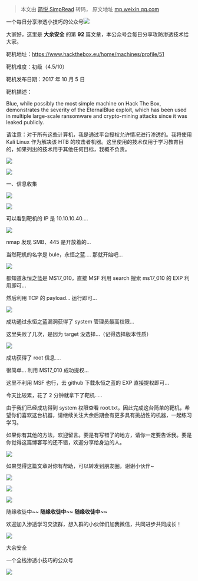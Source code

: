 > 本文由 [简悦 SimpRead](http://ksria.com/simpread/) 转码， 原文地址 [mp.weixin.qq.com](https://mp.weixin.qq.com/s/1yjHn1MGdEjzGtCKXWZpTA)

一个每日分享渗透小技巧的公众号![](https://mmbiz.qpic.cn/mmbiz_png/O7dWXt4o5KPTQKiaXksbZia7PmHLPX2vnCWsznInTj3b9TFYtTDIYG6lDGJZYYSv72NsVWF24Kjlo4MT29tEOQSg/640?wx_fmt=png)

  

  

大家好，这里是 **大余安全** 的第 **92** 篇文章，本公众号会每日分享攻防渗透技术给大家。

靶机地址：https://www.hackthebox.eu/home/machines/profile/51

靶机难度：初级（4.5/10）

靶机发布日期：2017 年 10 月 5 日

靶机描述：

Blue, while possibly the most simple machine on Hack The Box, demonstrates the severity of the EternalBlue exploit, which has been used in multiple large-scale ransomware and crypto-mining attacks since it was leaked publicly.

请注意：对于所有这些计算机，我是通过平台授权允许情况进行渗透的。我将使用 Kali Linux 作为解决该 HTB 的攻击者机器。这里使用的技术仅用于学习教育目的，如果列出的技术用于其他任何目标，我概不负责。

![](https://mmbiz.qpic.cn/mmbiz_png/ibqicBWEiaFhaUkEs3YhX1fKvaBcTc3V7YooNTGXoXQEGE8V3BGstZA0g9OpLlWicaefuM0zBUvxG3mPIlLdP7vnYw/640?wx_fmt=png)

![](https://mmbiz.qpic.cn/mmbiz_png/vekKnDibcricu2UWZUgqzbqic9EBkejl6uTaAp9pZqTSiaibKPpbJamzHXyE2iapH87vjcQHV7hz25QFcBibaMpyadLqg/640?wx_fmt=png)

一、信息收集

![](https://mmbiz.qpic.cn/sz_mmbiz_png/4yo5kHOX9ibN8ibibPy7W2Hr5gIiaWyWEuIGKPDgfhHf0oA2dpjKy7LLyBHicoTtfRED9OyIK92hpd9GhGqx3iaLln2A/640?wx_fmt=png)

![](https://mmbiz.qpic.cn/mmbiz_png/O7dWXt4o5KMOXCJWFiaoeLa8bI6QJmiaRc5RMCWQpJias0xiaaOwOXjSsbe6SZric0qPy9wScv0Om9nvl7DV51Q8mnw/640?wx_fmt=png)

可以看到靶机的 IP 是 10.10.10.40....

![](https://mmbiz.qpic.cn/mmbiz_png/O7dWXt4o5KMOXCJWFiaoeLa8bI6QJmiaRcZvicCe905TZMDBwAaWcZJhCkKegtx5iaCJI7icFTEL4TxSg1MUHPz4U2Q/640?wx_fmt=png)

nmap 发现 SMB、445 是开放着的...

当然靶机的名字是 bule，永恒之蓝.... 那就开始吧...

![](https://mmbiz.qpic.cn/mmbiz_png/O7dWXt4o5KMOXCJWFiaoeLa8bI6QJmiaRcRGtNk1RnY1V3VFXrCr1KZl08DBTp3TmdMeZgMYw80lDz8VrCPv22JQ/640?wx_fmt=png)

都知道永恒之蓝是 MS17_010，直接 MSF 利用 search 搜索 ms17_010 的 EXP 利用即可...

然后利用 TCP 的 payload... 运行即可...

![](https://mmbiz.qpic.cn/mmbiz_png/O7dWXt4o5KMOXCJWFiaoeLa8bI6QJmiaRcy7StYQsBEEHoydoRWEwCCDNE3zXgdqDPr0mGstZnc1XaWVJJqM6qOA/640?wx_fmt=png)

成功通过永恒之蓝漏洞获得了 system 管理员最高权限...

这里失败了几次，是因为 target 没选择...（记得选择版本性质）

![](https://mmbiz.qpic.cn/mmbiz_png/O7dWXt4o5KMOXCJWFiaoeLa8bI6QJmiaRcu7DcQ5rXmUOiao3WBFCkCQO6PYtF13Ky8TnErhakHQp6Huzhic4auvEw/640?wx_fmt=png)

成功获得了 root 信息....

很简单... 利用 MS17_010 成功提权...

这里不利用 MSF 也行，去 github 下载永恒之蓝的 EXP 直接提权即可...

今天比较累，花了 2 分钟就拿下了靶机.....

由于我们已经成功得到 system 权限查看 root.txt，因此完成这台简单的靶机，希望你们喜欢这台机器，请继续关注大余后期会有更多具有挑战性的机器，一起练习学习。

如果你有其他的方法，欢迎留言。要是有写错了的地方，请你一定要告诉我。要是你觉得这篇博客写的还不错，欢迎分享给身边的人。

![](https://mmbiz.qpic.cn/mmbiz_png/ibqicBWEiaFhaUkEs3YhX1fKvaBcTc3V7YooNTGXoXQEGE8V3BGstZA0g9OpLlWicaefuM0zBUvxG3mPIlLdP7vnYw/640?wx_fmt=png)

如果觉得这篇文章对你有帮助，可以转发到朋友圈，谢谢小伙伴~

![](https://mmbiz.qpic.cn/mmbiz_png/c5xrRn4430AnqkfAJc38Vpnc5XiaADLTjiciciaibYU4EHw3Nuh7YMtuB0hz3sb8Em9iatt5skAsibuuysPLdLY5LtWOw/640?wx_fmt=png)

![](https://mmbiz.qpic.cn/mmbiz_png/p3lIbvldZiabdI5iaCb3icRhtygUuo2sp6Hcdq0ANlpy5W3gL628uq032jsoVnGnl6HdGrgDXjfazFtkp6IInibDdQ/640?wx_fmt=png)

![](https://mmbiz.qpic.cn/mmbiz_png/O7dWXt4o5KPqjaFWwyrrhiciahSpOibxqKvSIFX0iaPcG00CjYIwQDwIDeIicmFMlOVNyhWYVSE8pJK566UK3YOUNWQ/640?wx_fmt=png)

随缘收徒中~~ **随缘收徒中~~** **随缘收徒中~~**

欢迎加入渗透学习交流群，想入群的小伙伴们加我微信，共同进步共同成长！

![](https://mmbiz.qpic.cn/mmbiz_png/ndicuTO22p6ibN1yF91ZicoggaJJZX3vQ77Vhx81O5GRyfuQoBRjpaUyLOErsSo8PwNYlT1XzZ6fbwQuXBRKf4j3Q/640?wx_fmt=png)  

大余安全

一个全栈渗透小技巧的公众号

![](https://mmbiz.qpic.cn/mmbiz_png/O7dWXt4o5KPTQKiaXksbZia7PmHLPX2vnCSsnsc7MHh257oYRic1MOT8qibABNUEnTq9DUL7QBwnS52EheJf4m8iaTQ/640?wx_fmt=png)
